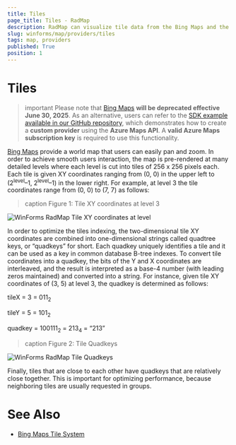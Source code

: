 ```yaml
---
title: Tiles
page_title: Tiles - RadMap
description: RadMap can visualize tile data from the Bing Maps and the OpenStreetMaps REST services as well as from the local file system.
slug: winforms/map/providers/tiles
tags: map, providers
published: True
position: 1 
---
```


# Tiles

>important Please note that [Bing Maps](https://www.bingmapsportal.com/) __will be deprecated effective June 30, 2025__. As an alternative, users can refer to the [SDK example available in our GitHub repository](https://github.com/telerik/winforms-sdk/tree/master/Map/Custom%20Azure%20Provider), which demonstrates how to create a __custom provider__ using the __Azure Maps API__. A __valid Azure Maps subscription key__ is required to use this functionality.

[Bing Maps](https://www.bingmapsportal.com/) provide a world map that users can easily pan and zoom. In order to achieve smooth users interaction, the map is pre-rendered at many detailed levels where each level is cut into tiles of 256 x 256 pixels each. Each tile is given XY coordinates ranging from (0, 0) in the upper left to (2<sup>level</sup>–1, 2<sup>level</sup>–1) in the lower right. For example, at level 3 the tile coordinates range from (0, 0) to (7, 7) as follows:

>caption Figure 1: Tile XY coordinates at level 3

![WinForms RadMap Tile XY coordinates at level](images/map-tiles001.png)

In order to optimize the tiles indexing, the two-dimensional tile XY coordinates are combined into one-dimensional strings called quadtree keys, or “quadkeys” for short. Each quadkey uniquely identifies a tile and it can be used as a key in common database B-tree indexes. To convert tile coordinates into a quadkey, the bits of the Y and X coordinates are interleaved, and the result is interpreted as a base-4 number (with leading zeros maintained) and converted into a string. For instance, given tile XY coordinates of (3, 5) at level 3, the quadkey is determined as follows:

tileX = 3 = 011<sub>2</sub>

tileY = 5 = 101<sub>2</sub>

quadkey = 100111<sub>2</sub> = 213<sub>4</sub> = “213”

>caption Figure 2: Tile Quadkeys 

![WinForms RadMap Tile Quadkeys](images/map-tiles002.png)

Finally, tiles that are close to each other have quadkeys that are relatively close together. This is important for optimizing performance, because neighboring tiles are usually requested in groups.

# See Also 

* [Bing Maps Tile System](https://msdn.microsoft.com/en-us/library/bb259689.aspx)

